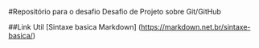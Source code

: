 #Repositório para o desafio
Desafio de Projeto sobre Git/GitHub

##Link Util
[Sintaxe basica Markdown] (https://markdown.net.br/sintaxe-basica/)
